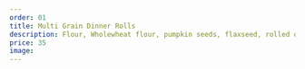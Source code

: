 ```yaml
---
order: 01
title: Multi Grain Dinner Rolls
description: Flour, Wholewheat flour, pumpkin seeds, flaxseed, rolled oat, and  mixed grains, salt, vegetable oil & water
price: 35
image:
---
```

